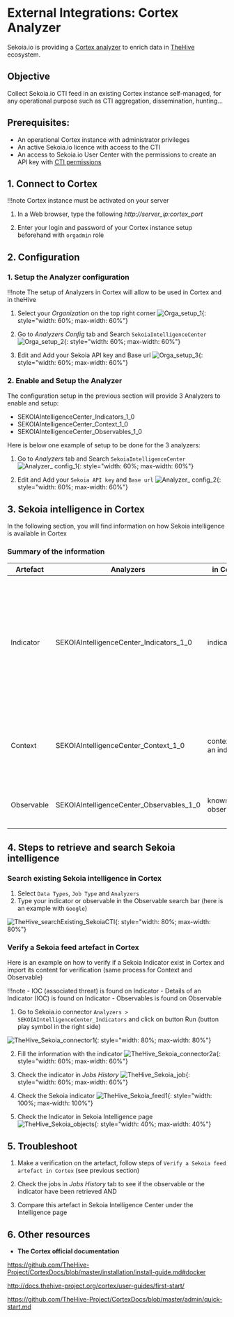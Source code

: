 # External Integrations: Cortex Analyzer

Sekoia.io is providing a [Cortex analyzer](https://github.com/TheHive-Project/Cortex-Analyzers/tree/master/analyzers/SEKOIAIntelligenceCenter) to enrich data in [TheHive](https://thehive-project.org/) ecosystem.

## Objective

Collect Sekoia.io CTI feed in an existing Cortex instance self-managed, for any operational purpose such as CTI aggregation, dissemination, hunting...

## Prerequisites:

- An operational Cortex instance with administrator privileges
- An active Sekoia.io licence with access to the CTI
- An access to Sekoia.io User Center with the permissions to create an API key with [CTI permissions](https://docs.sekoia.io/getting_started/Permissions/#cti-permissions)

## 1. Connect to Cortex

!!!note
    Cortex instance must be activated on your server

1. In a Web browser, type the following	_http://server_ip:cortex_port_

2. Enter your login and password of your Cortex instance setup beforehand with `orgadmin` role


## 2. Configuration

### 1. Setup the Analyzer configuration

!!!note
    The setup of Analyzers in Cortex will allow to be used in Cortex and in theHive

   1. Select your _Organization_ on the top right corner
![Orga_setup_1](/assets/intelligence_center/orga_setup_1.png){: style="width: 60%; max-width: 60%"}

   2. Go to _Analyzers Config_ tab and Search `SekoiaIntelligenceCenter`
![Orga_setup_2](/assets/intelligence_center/orga_setup_2.png){: style="width: 60%; max-width: 60%"}

   3. Edit and Add your Sekoia API key and Base url
![Orga_setup_3](/assets/intelligence_center/orga_setup_3.png){: style="width: 60%; max-width: 60%"}



### 2. Enable and Setup the Analyzer

The configuration setup in the previous section will provide 3 Analyzers to enable and setup:

- SEKOIAIntelligenceCenter_Indicators_1_0 
- SEKOIAIntelligenceCenter_Context_1_0
- SEKOIAIntelligenceCenter_Observables_1_0

Here is below one example of setup to be done for the 3 analyzers:

   1. Go to _Analyzers_ tab and Search `SekoiaIntelligenceCenter`
![Analyzer_ config_1](/assets/intelligence_center/analyzer_config_1.png){: style="width: 60%; max-width: 60%"}

   2. Edit and Add your `Sekoia API key` and `Base url`
![Analyzer_ config_2](/assets/intelligence_center/analyzer_config_2.png){: style="width: 60%; max-width: 60%"}


## 3. Sekoia intelligence in Cortex

In the following section, you will find information on how Sekoia intelligence is available in Cortex

### Summary of the information

|Artefact|Analyzers|in Cortex|in Sekoia.io|
|--|--|--|--|
|Indicator|SEKOIAIntelligenceCenter_Indicators_1_0 |indicators|Details of an [indicator](../consume/observables.md) also called IOC (Indicator of Compromission) such as Dates, Confidence level, Indicator types, Kill chain, Pattern. The indicator is found under objects tab of Intelligence page|
|Context|SEKOIAIntelligenceCenter_Context_1_0|context of an indicator|Side details in an indicator (Related threats, Linked Observables, Latest reports, Indicator types, Kill chain)|
|Observable|SEKOIAIntelligenceCenter_Observables_1_0|known observables|[Observable](../consume/observables.md) under observables tab  of Intelligence page|

## 4. Steps to retrieve and search Sekoia intelligence

### Search existing Sekoia intelligence in Cortex

1. Select `Data Types`, `Job Type` and `Analyzers`
2. Type your indicator or observable in the Observable search bar (here is an example with `Google`)

![TheHive_searchExisting_SekoiaCTI](/assets/intelligence_center/searchExisting_SekoiaCTI.png){: style="width: 80%; max-width: 80%"}

### Verify a Sekoia feed artefact in Cortex

Here is an example on how to verify if a Sekoia Indicator exist in Cortex and import its content for verification (same process for Context and Observable)

!!!note
    - IOC (associated threat) is found on Indicator
    - Details of an Indicator (IOC) is found on Indicator
    - Observables is found on Observable

1. Go to Sekoia.io connector    `Analyzers > SEKOIAIntelligenceCenter_Indicators` and click on button Run (button play symbol in the right side)

![TheHive_Sekoia_connector1](/assets/intelligence_center/search_SekoiaCTI-1_indicators.png){: style="width: 80%; max-width: 80%"}

2. Fill the information with the indicator
![TheHive_Sekoia_connector2a](/assets/intelligence_center/search_SekoiaCTI-2_indicators.png){: style="width: 60%; max-width: 60%"}

3. Check the indicator in _Jobs History_
![TheHive_Sekoia_job](/assets/intelligence_center/search_SekoiaCTI-3_indicators.png){: style="width: 60%; max-width: 60%"}

4. Check the Sekoia indicator 
![TheHive_Sekoia_feed1](/assets/intelligence_center/search_SekoiaCTI-4_indicators.png){: style="width: 100%; max-width: 100%"}

5. Check the Indicator in Sekoia Intelligence page
![TheHive_Sekoia_objects](/assets/intelligence_center/searchCTI_Sekoia_objects.png){: style="width: 40%; max-width: 40%"}


## 5. Troubleshoot

1. Make a verification on the artefact, follow steps of `Verify a Sekoia feed artefact in Cortex` (see previous section)

2. Check the jobs in _Jobs History_ tab to see if the observable or the indicator have been retrieved AND 

3. Compare this artefact in Sekoia Intelligence Center under the Intelligence page

## 6. Other resources

- **The Cortex official documentation**

https://github.com/TheHive-Project/CortexDocs/blob/master/installation/install-guide.md#docker

http://docs.thehive-project.org/cortex/user-guides/first-start/

https://github.com/TheHive-Project/CortexDocs/blob/master/admin/quick-start.md
